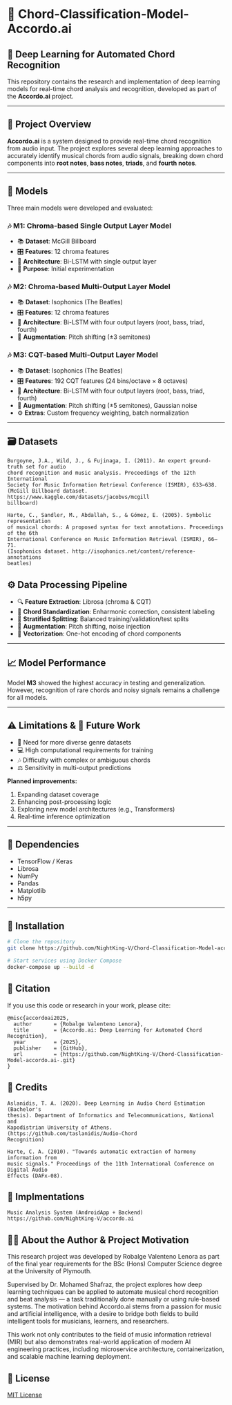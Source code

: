 # 🎼 Chord-Classification-Model-Accordo.ai

## 🤖 Deep Learning for Automated Chord Recognition

This repository contains the research and implementation of deep learning models for real-time chord analysis and recognition, developed as part of the **Accordo.ai** project.

---

## 📌 Project Overview

**Accordo.ai** is a system designed to provide real-time chord recognition from audio input. The project explores several deep learning approaches to accurately identify musical chords from audio signals, breaking down chord components into **root notes**, **bass notes**, **triads**, and **fourth notes**.

---

## 🧠 Models

Three main models were developed and evaluated:

### 🎶 M1: Chroma-based Single Output Layer Model
- 📚 **Dataset**: McGill Billboard
- 🎛 **Features**: 12 chroma features
- 🧩 **Architecture**: Bi-LSTM with single output layer
- 🧪 **Purpose**: Initial experimentation

### 🎶 M2: Chroma-based Multi-Output Layer Model
- 📚 **Dataset**: Isophonics (The Beatles)
- 🎛 **Features**: 12 chroma features
- 🧩 **Architecture**: Bi-LSTM with four output layers (root, bass, triad, fourth)
- 🧬 **Augmentation**: Pitch shifting (±3 semitones)

### 🎶 M3: CQT-based Multi-Output Layer Model
- 📚 **Dataset**: Isophonics (The Beatles)
- 🎛 **Features**: 192 CQT features (24 bins/octave × 8 octaves)
- 🧩 **Architecture**: Bi-LSTM with four output layers (root, bass, triad, fourth)
- 🧬 **Augmentation**: Pitch shifting (±5 semitones), Gaussian noise
- ⚙️ **Extras**: Custom frequency weighting, batch normalization

---

## 🗃️ Datasets

```
Burgoyne, J.A., Wild, J., & Fujinaga, I. (2011). An expert ground-truth set for audio 
chord recognition and music analysis. Proceedings of the 12th International 
Society for Music Information Retrieval Conference (ISMIR), 633–638. 
(McGill Billboard dataset. https://www.kaggle.com/datasets/jacobvs/mcgill
billboard) 
 
Harte, C., Sandler, M., Abdallah, S., & Gómez, E. (2005). Symbolic representation 
of musical chords: A proposed syntax for text annotations. Proceedings of the 6th 
International Conference on Music Information Retrieval (ISMIR), 66–71. 
(Isophonics dataset. http://isophonics.net/content/reference-annotations
beatles) 

```
## ⚙️ Data Processing Pipeline

- 🔍 **Feature Extraction**: Librosa (chroma & CQT)
- 🎼 **Chord Standardization**: Enharmonic correction, consistent labeling
- 🔁 **Stratified Splitting**: Balanced training/validation/test splits
- 🧬 **Augmentation**: Pitch shifting, noise injection
- 🧠 **Vectorization**: One-hot encoding of chord components

---

## 📈 Model Performance

Model **M3** showed the highest accuracy in testing and generalization. However, recognition of rare chords and noisy signals remains a challenge for all models.

---

## ⚠️ Limitations & 🚀 Future Work

- 🔎 Need for more diverse genre datasets
- 💻 High computational requirements for training
- 🎶 Difficulty with complex or ambiguous chords
- ⚖️ Sensitivity in multi-output predictions

**Planned improvements:**
1. Expanding dataset coverage
2. Enhancing post-processing logic
3. Exploring new model architectures (e.g., Transformers)
4. Real-time inference optimization

---

## 🧰 Dependencies

- TensorFlow / Keras  
- Librosa  
- NumPy  
- Pandas  
- Matplotlib  
- h5py  

---

## 🚀 Installation

```bash
# Clone the repository
git clone https://github.com/NightKing-V/Chord-Classification-Model-accordo.ai-.git

# Start services using Docker Compose
docker-compose up --build -d

```
## 🔖 Citation

If you use this code or research in your work, please cite:
```
@misc{accordoai2025,
  author       = {Robalge Valenteno Lenora},
  title        = {Accordo.ai: Deep Learning for Automated Chord Recognition},
  year         = {2025},
  publisher    = {GitHub},
  url          = {https://github.com/NightKing-V/Chord-Classification-Model-accordo.ai-.git}
}
```
## 🙌 Credits
```
Aslanidis, T. A. (2020). Deep Learning in Audio Chord Estimation (Bachelor's 
thesis). Department of Informatics and Telecommunications, National and 
Kapodistrian University of Athens.  (https://github.com/taslanidis/Audio-Chord
Recognition) 

Harte, C. A. (2010). "Towards automatic extraction of harmony information from 
music signals." Proceedings of the 11th International Conference on Digital Audio 
Effects (DAFx-08).
```

## 📱 Implmentations
```
Music Analysis System (AndroidApp + Backend)
https://github.com/NightKing-V/accordo.ai
```

## 👨‍🎓 About the Author & Project Motivation

This research project was developed by Robalge Valenteno Lenora as part of the final year requirements for the BSc (Hons) Computer Science degree at the University of Plymouth.

Supervised by Dr. Mohamed Shafraz, the project explores how deep learning techniques can be applied to automate musical chord recognition and beat analysis — a task traditionally done manually or using rule-based systems. The motivation behind Accordo.ai stems from a passion for music and artificial intelligence, with a desire to bridge both fields to build intelligent tools for musicians, learners, and researchers.

This work not only contributes to the field of music information retrieval (MIR) but also demonstrates real-world application of modern AI engineering practices, including microservice architecture, containerization, and scalable machine learning deployment.

## 📜 License

[MIT License](LICENSE)
